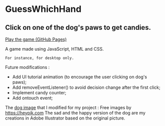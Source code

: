 # GuessWhichHand
## Click on one of the dog's paws to get candies.
<a href="https://mariekaptur.github.io/GuessWhichHand/">Play the game (GitHub Pages)</a>

A game made using JavaScript, HTML and CSS. 
```
For instance, for desktop only.
```
Future modifications : 
- Add UI tutorial animation (to encourage the user clicking on dog's paws);
- Add removeEventListener() to avoid decision change after the first click;
- Implement candy counter;
- Add ontouch event;

The <a href="https://heypik.com/images/cute-cartoon-dog_7SU44FX.html?keyword=cute-cartoon-dog">dog image</a> that I modified for my project : Free images by <a href="https://heypik.com" >https://heypik.com</a> The sad and the happy version of the dog are my creations in Adobe Illustrator based on the original picture.
